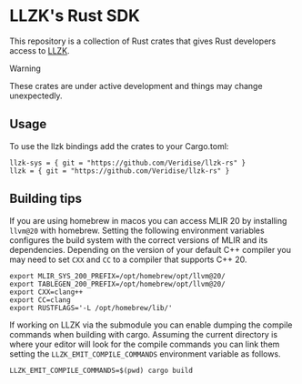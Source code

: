 # LLZK's Rust SDK

This repository is a collection of Rust crates that gives Rust developers access to [LLZK](https://veridise.github.io/llzk-lib/). 

> [!warning]
> These crates are under active development and things may change unexpectedly.

## Usage 

To use the llzk bindings add the crates to your Cargo.toml:

```
llzk-sys = { git = "https://github.com/Veridise/llzk-rs" }
llzk = { git = "https://github.com/Veridise/llzk-rs" }
```

## Building tips

If you are using homebrew in macos you can access MLIR 20 by installing `llvm@20` with homebrew.
Setting the following environment variables configures the build system with the correct versions of MLIR and its dependencies. 
Depending on the version of your default C++ compiler you may need to set `CXX` and `CC` to a compiler that supports C++ 20.

```
export MLIR_SYS_200_PREFIX=/opt/homebrew/opt/llvm@20/
export TABLEGEN_200_PREFIX=/opt/homebrew/opt/llvm@20/
export CXX=clang++
export CC=clang
export RUSTFLAGS='-L /opt/homebrew/lib/'
```

If working on LLZK via the submodule you can enable dumping the compile commands when building with cargo. Assuming the current directory is where your editor will look for the compile commands you can link them setting the `LLZK_EMIT_COMPILE_COMMANDS` environment variable as follows.

```
LLZK_EMIT_COMPILE_COMMANDS=$(pwd) cargo build
```
